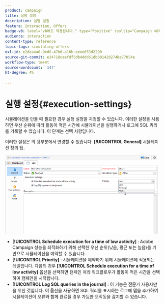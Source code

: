```yaml
---
product: campaign
title: 실행 설정
description: 실행 설정
feature: Interaction, Offers
badge-v8: label="v8에도 적용됩니다." type="Positive" tooltip="Campaign v8에도 적용됩니다."
audience: interaction
content-type: reference
topic-tags: simulating-offers
exl-id: e2dea4a0-9ed8-47b6-a16b-eeee653d2290
source-git-commit: e34718caefdf5db4ddd61db601420274be77054e
workflow-type: tm+mt
source-wordcount: '147'
ht-degree: 4%

---
```


# 실행 설정{#execution-settings}



시뮬레이션을 만들 때 필요한 경우 실행 설정을 지정할 수 있습니다. 이러한 설정을 사용하면 우선 순위에 따라 활동이 적은 시간에 시뮬레이션을 실행하거나 로그에 SQL 쿼리를 기록할 수 있습니다. 이 단계는 선택 사항입니다.

이러한 설정은 의 뒷부분에서 변경할 수 있습니다. **[!UICONTROL General]** 시뮬레이션 창의 탭.

![](assets/offer_simulation_008.png)

* **[!UICONTROL Schedule execution for a time of low activity]** : Adobe Campaign 성능을 최적화하기 위해 선택한 우선 순위(낮음, 평균 또는 높음)를 기반으로 시뮬레이션을 예약할 수 있습니다.
* **[!UICONTROL Priority]** : 시뮬레이션을 예약하기 위해 시뮬레이션에 적용되는 레벨입니다. 다음의 경우 **[!UICONTROL Schedule execution for a time of low activity]** 옵션을 선택하면 캠페인 처리 워크플로우가 활동이 적은 시간을 선택하여 캠페인을 시작합니다.
* **[!UICONTROL Log SQL queries in the journal]** : 이 기능은 전문가 사용자만을 위한 것입니다. 이 옵션을 사용하면 SQL 쿼리를 표시하는 로그에 탭을 추가하여 시뮬레이션이 오류와 함께 완료될 경우 가능한 오작동을 감지할 수 있습니다.
